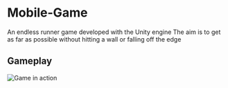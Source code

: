 # Mobile-Game

An endless runner game developed with the Unity engine
The aim is to get as far as possible without hitting a wall or falling off the edge

## Gameplay

![Game in action](https://alexcarolan.github.io/img/mobile-game.png)

